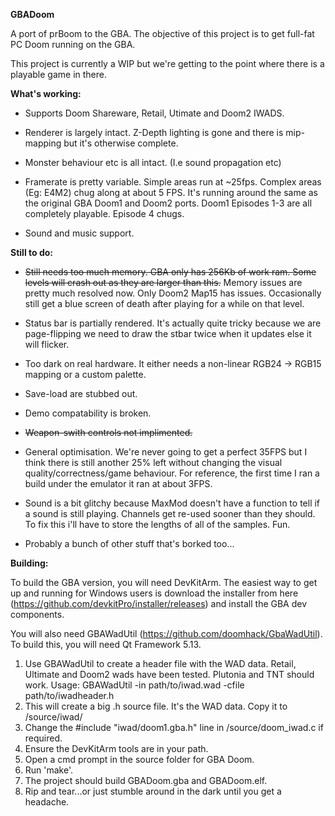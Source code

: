 **GBADoom**

A port of prBoom to the GBA. The objective of this project is to get full-fat PC Doom running on the GBA.

This project is currently a WIP but we're getting to the point where there is a playable game in there.




**What's working:**

- Supports Doom Shareware, Retail, Utimate and Doom2 IWADS.

- Renderer is largely intact. Z-Depth lighting is gone and there is mip-mapping but it's otherwise complete.

- Monster behaviour etc is all intact. (I.e sound propagation etc)

- Framerate is pretty variable. Simple areas run at ~25fps. Complex areas (Eg: E4M2) chug along at about 5 FPS. It's running around the same as the original GBA Doom1 and Doom2 ports. Doom1 Episodes 1-3 are all completely playable. Episode 4 chugs.

- Sound and music support.


**Still to do:**

- ~~Still needs too much memory. GBA only has 256Kb of work ram. Some levels will crash out as they are larger than this.~~ Memory issues are pretty much resolved now. Only Doom2 Map15 has issues. Occasionally still get a blue screen of death after playing for a while on that level.

- Status bar is partially rendered. It's actually quite tricky because we are page-flipping we need to draw the stbar twice when it updates else it will flicker.

- Too dark on real hardware. It either needs a non-linear RGB24 -> RGB15 mapping or a custom palette.

- Save-load are stubbed out.

- Demo compatability is broken.

- ~~Weapon-swith controls not implimented.~~

- General optimisation. We're never going to get a perfect 35FPS but I think there is still another 25% left without changing the visual quality/correctness/game behaviour. For reference, the first time I ran a build under the emulator it ran at about 3FPS.

- Sound is a bit glitchy because MaxMod doesn't have a function to tell if a sound is still playing. Channels get re-used sooner than they should. To fix this i'll have to store the lengths of all of the samples. Fun.

- Probably a bunch of other stuff that's borked too...


**Building:**

To build the GBA version, you will need DevKitArm. The easiest way to get up and running for Windows users is download the installer from here (https://github.com/devkitPro/installer/releases) and install the GBA dev components.

You will also need GBAWadUtil (https://github.com/doomhack/GbaWadUtil). To build this, you will need Qt Framework 5.13.

1) Use GBAWadUtil to create a header file with the WAD data. Retail, Ultimate and Doom2 wads have been tested. Plutonia and TNT should work. Usage: GBAWadUtil -in path/to/iwad.wad -cfile path/to/iwadheader.h
2) This will create a big .h source file. It's the WAD data. Copy it to /source/iwad/
3) Change the #include "iwad/doom1.gba.h" line in /source/doom_iwad.c if required.
4) Ensure the DevKitArm tools are in your path.
5) Open a cmd prompt in the source folder for GBA Doom.
6) Run 'make'.
7) The project should build GBADoom.gba and GBADoom.elf.
8) Rip and tear...or just stumble around in the dark until you get a headache.
